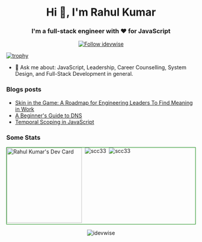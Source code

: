 <h1 align="center">Hi 👋, I'm Rahul Kumar</h1>
<h3 align="center">I'm a full-stack engineer with ❤️ for JavaScript</h3> 

<p align="center"><a href='https://twitter.com/idevwise' target='_blank'><img src='https://img.shields.io/twitter/follow/idevwise?logo=Twitter&style=for-the-badge' alt='Follow idevwise'</a></p>

[![trophy](https://github-profile-trophy.vercel.app/?username=ryo-ma&theme=nord&no-frame=false&no-bg=true&margin-w=3&margin-h=4&column=-1&title=Commits,Stars,Repositories,Issues,MultiLanguage,PullRequest)](https://github.com/ryo-ma/github-profile-trophy)

- 💬 Ask me about: JavaScript, Leadership, Career Counselling, System Design, and Full-Stack Development in general.
  
<!--
**idevwise/idevwise** is a ✨ _special_ ✨ repository because its `README.md` (this file) appears on your GitHub profile.

Here are some ideas to get you started:

- 🔭 I’m currently working on ...
- 🌱 I’m currently learning ...
- 👯 I’m looking to collaborate on ...
- 🤔 I’m looking for help with ...
- 💬 Ask me about ...
- 📫 How to reach me: ...
- 😄 Pronouns: ...
- ⚡ Fun fact: ...
-->
### Blogs posts
<!-- BLOG-POST-LIST:START -->
- [Skin in the Game: A Roadmap for Engineering Leaders To Find Meaning in Work](https://devwise.in/skin-in-the-game)
- [A Beginner's Guide to DNS](https://devwise.in/a-beginners-guide-to-dns)
- [Temporal Scoping in JavaScript](https://devwise.in/temporal-scoping)
<!-- BLOG-POST-LIST:END -->

### Some Stats
<!-- Stats Start -->
<div style="border:1px solid green;"> 
<span><a href="https://app.daily.dev/devwise"><img src="https://api.daily.dev/devcards/7c660d71c6334fccafc4363a5d2c1129.png?r=5l5" width="200" alt="Rahul Kumar's Dev Card"/></a></span>
<span>&nbsp;<img align="top" src="https://github-readme-stats.vercel.app/api?username=idevwise&show_icons=true&locale=en" alt="scc33" /></span>
<span>&nbsp;<img align="top" src="https://github-readme-stats.vercel.app/api/top-langs?username=idevwise&show_icons=true&locale=en&layout=compact" alt="scc33" /></span>
</div>
<!-- Stats End -->
<p align="center"><img src="https://komarev.com/ghpvc/?username=idevwise&label=Profile%20views&color=blue&style=for-the-badge" alt="idevwise" /> </p>
